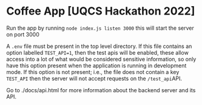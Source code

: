 # Coffee App [UQCS Hackathon 2022]
Run the app by running ``node index.js listen 3000`` this will start the server on port 3000

A ``.env`` file must be present in the top level directory. If this file contains an option labelled ``TEST_API=1``,
then the test apis will be enabled, these allow access into a lot of what would be considered sensitive information, so 
only have this option present when the application is running in development mode. If this option is not present; i.e.,
the file does not contain a key ``TEST_API`` then the server will not accept requests on the ``/test_api``API.

Go to ./docs/api.html for more information about the backend server and its API.
